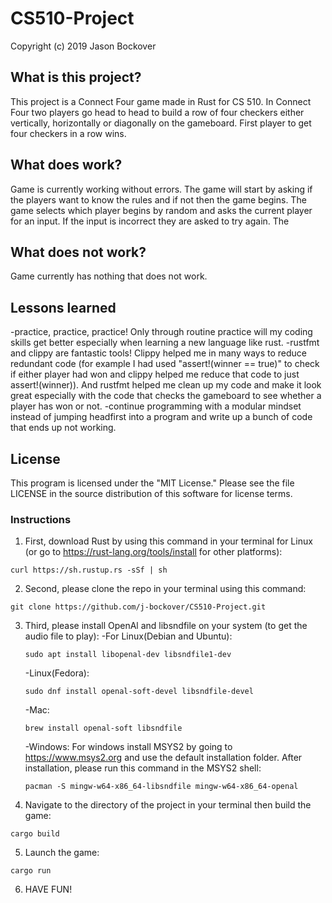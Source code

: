 # CS510-Project
Copyright (c) 2019 Jason Bockover

## What is this project?
This project is a Connect Four game made in Rust for CS 510. In Connect Four two players go head to head to build a row of four checkers either vertically, horizontally or diagonally on the gameboard. First player to get four checkers in a row wins. 

## What does work?
Game is currently working without errors. The game will start by asking if the players want to know the rules and if not then the game begins. The game selects which player begins by random and asks the current player for an input. If the input is incorrect they are asked to try again. The 

## What does not work?
Game currently has nothing that does not work.

## Lessons learned
-practice, practice, practice! Only through routine practice will my coding skills get better especially when learning a new language like rust.
-rustfmt and clippy are fantastic tools! Clippy helped me in many ways to reduce redundant code (for example I had used "assert!(winner == true)" to check if either player had won and clippy helped me reduce that code to just assert!(winner)). And rustfmt helped me clean up my code and make it look great especially with the code that checks the gameboard to see whether a player has won or not.
-continue programming with a modular mindset instead of jumping headfirst into a program and write up a bunch of code that ends up not working. 


## License 
This program is licensed under the "MIT License." Please see the file LICENSE in the source distribution of this software for license terms.

### Instructions

1. First, download Rust by using this command in your terminal for Linux (or go to https://rust-lang.org/tools/install for other platforms):
```
curl https://sh.rustup.rs -sSf | sh
```
2. Second, please clone the repo in your terminal using this command:
```
git clone https://github.com/j-bockover/CS510-Project.git
```
3. Third, please install OpenAl and libsndfile on your system (to get the audio file to play):
    -For Linux(Debian and Ubuntu):
    ```
    sudo apt install libopenal-dev libsndfile1-dev
    ```
    -Linux(Fedora):
    ```
    sudo dnf install openal-soft-devel libsndfile-devel
    ```
    -Mac:
    ```
    brew install openal-soft libsndfile
    ```
    -Windows:
    For windows install MSYS2 by going to https://www.msys2.org and use the default installation folder.
    After installation, please run this command in the MSYS2 shell:
    ```
    pacman -S mingw-w64-x86_64-libsndfile mingw-w64-x86_64-openal
    ```
4. Navigate to the directory of the project in your terminal then build the game:
  ```
  cargo build
  ```
5. Launch the game:
  ```
  cargo run
  ```
6. HAVE FUN!
  
  
  
  
  
  
  
  
  
  
  
  
  
  
  
  
